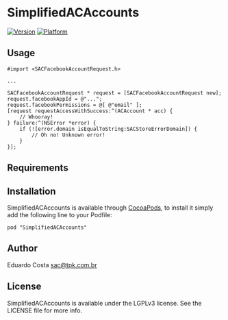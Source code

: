# SimplifiedACAccounts

[![Version](http://cocoapod-badges.herokuapp.com/v/SimplifiedACAccounts/badge.png)](http://cocoadocs.org/docsets/SimplifiedACAccounts)
[![Platform](http://cocoapod-badges.herokuapp.com/p/SimplifiedACAccounts/badge.png)](http://cocoadocs.org/docsets/SimplifiedACAccounts)

## Usage

    #import <SACFacebookAccountRequest.h>

    ...
    
    SACFacebookAccountRequest * request = [SACFacebookAccountRequest new];
    request.facebookAppId = @"...";
    request.facebookPermissions = @[ @"email" ];
    [request requestAccessWithSuccess:^(ACAccount * acc) {
        // Whooray!
    } failure:^(NSError *error) {
        if (![error.domain isEqualToString:SACStoreErrorDomain]) {
            // Oh no! Unknown error!
        }
    }];

## Requirements

## Installation

SimplifiedACAccounts is available through [CocoaPods](http://cocoapods.org), to install
it simply add the following line to your Podfile:

    pod "SimplifiedACAccounts"

## Author

Eduardo Costa <sac@tpk.com.br>

## License

SimplifiedACAccounts is available under the LGPLv3 license. See the LICENSE file for more info.

